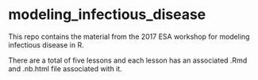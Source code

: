 # modeling_infectious_disease

This repo contains the material from the 2017 ESA workshop for modeling infectious disease in R.

There are a total of five lessons and each lesson has an associated .Rmd and .nb.html file associated with it. 
